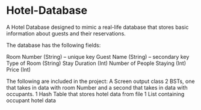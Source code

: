 # Hotel-Database

A Hotel Database designed to mimic a real-life database that stores basic information about guests and their reservations. 

The database has the following fields: 

Room Number (String) – unique key
Guest Name (String) – secondary key
Type of Room (String)
Stay Duration (Int)
Number of People Staying (Int)
Price (Int)

The following are included in the project:
A Screen output class
2 BSTs, one that takes in data with room Number and a second that takes in data with occupants.
1 Hash Table that stores hotel data from file
1 List containing occupant hotel data

